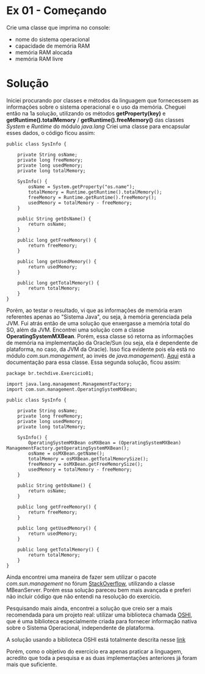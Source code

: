 # Ex 01 - Começando

Crie uma classe que imprima no console:

- nome do sistema operacional
- capacidade de memória RAM
- memória RAM alocada
- memória RAM livre

# Solução

Iniciei procurando por classes e métodos da linguagem 
que fornecessem as informações sobre o sistema operacional e o uso da
memória. Cheguei então na 1a solução, utilizando os métodos **getProperty(key)** e 
**getRuntime().totalMemory** / **getRuntime().freeMemory()** das classes *System* e 
*Runtime* do módulo *java.lang*
Criei uma classe para encapsular esses dados, o código ficou assim:

```
public class SysInfo {

    private String osName;
    private long freeMemory;
    private long usedMemory;
    private long totalMemory;

    SysInfo() {
        osName = System.getProperty("os.name");
        totalMemory = Runtime.getRuntime().totalMemory();
        freeMemory = Runtime.getRuntime().freeMemory();
        usedMemory = totalMemory - freeMemory;
    }
    
    public String getOsName() {
        return osName;
    }
    
    public long getFreeMemory() {
        return freeMemory;
    }
    
    public long getUsedMemory() {
        return usedMemory;
    }
    
    public long getTotalMemory() {
        return totalMemory;
    }
}
```

Porém, ao testar o resultado, vi que as informações de memória eram referentes 
apenas ao "Sistema Java", ou seja, à memória gerenciada pela JVM.
Fui atrás então de uma solução que enxergasse a memória total do SO, além da JVM.
Encontrei uma solução com a classe **OperatingSystemMXBean**. 
Porém, essa classe só retorna as informações de memória na implementação da Oracle/Sun 
(ou seja, ela é dependente de plataforma, no caso, da JVM da Oracle). Isso fica evidente
pois ela está no módulo *com.sun.management*, ao invés de *java.management*).
[Aqui](https://docs.oracle.com/en/java/javase/17/docs/api/jdk.management/com/sun/management/OperatingSystemMXBean.html) está a documentação para essa classe. 
Essa segunda solução, ficou assim:

```
package br.techdive.Exercicio01;

import java.lang.management.ManagementFactory;
import com.sun.management.OperatingSystemMXBean;

public class SysInfo {

    private String osName;
    private long freeMemory;
    private long usedMemory;
    private long totalMemory;

    SysInfo() {
        OperatingSystemMXBean osMXBean = (OperatingSystemMXBean) ManagementFactory.getOperatingSystemMXBean();        
        osName = osMXBean.getName();
        totalMemory = osMXBean.getTotalMemorySize();
        freeMemory = osMXBean.getFreeMemorySize();
        usedMemory = totalMemory - freeMemory;        
    }

    public String getOsName() {
        return osName;
    }

    public long getFreeMemory() {
        return freeMemory;
    }

    public long getUsedMemory() {
        return usedMemory;
    }

    public long getTotalMemory() {
        return totalMemory;
    }
}
```
Ainda encontrei uma maneira de fazer sem utilizar o pacote *com.sun.management* 
no fórum [StackOverflow](https://stackoverflow.com/questions/950754/how-do-i-find-the-physical-memory-size-in-java), 
utilizando a classe MBeanServer. Porém essa solução pareceu bem mais avançada e preferi não incluir código que não entendi
na resolução do exercício.

Pesquisando mais ainda, encontrei a solução que creio ser a mais recomendada para um projeto real:
utilizar uma biblioteca chamada [OSHI](https://github.com/oshi/oshi), que é uma biblioteca
especialmente criada para fornecer informação nativa sobre o Sistema Operacional, independente de plataforma.

A solução usando a biblioteca OSHI está totalmente descrita nesse [link](https://simplesolution.dev/java-get-physical-memory-ram-information-oshi-library/)

Porém, como o objetivo do exercício era apenas praticar a linguagem, acredito que toda a pesquisa e
as duas implementações anteriores já foram mais que suficiente.